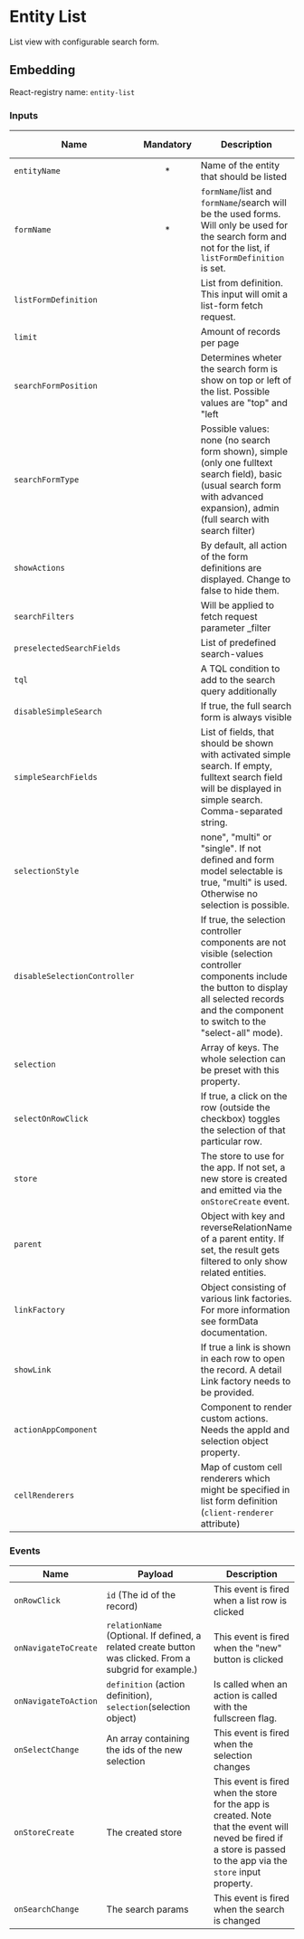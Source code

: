 # Entity List
List view with configurable search form.

## Embedding

React-registry name: `entity-list`

### Inputs

| Name                            | Mandatory   | Description                                                                                                                                                                                               | Type     | Default-Value              |
|-------------------------------- | :---------: | ----------------------------------------------------------------------------------------------------------------------------------------------------------------------------------------------------------| -------- | ---------------------------|
| `entityName`                    | *           | Name of the entity that should be listed                                                                                                                                                                  | String   |                            |
| `formName`                      | *           | `formName`/list and `formName`/search will be the used forms. Will only be used for the search form and not for the list, if `listFormDefinition` is set.                                                 | String   |                            |
| `listFormDefinition`            |             | List from definition. This input will omit a list-form fetch request.                                                                                                                                     | String   |                            |
| `limit`                         |             | Amount of records per page                                                                                                                                                                                | Number   | 10                         |
| `searchFormPosition`            |             | Determines wheter the search form is show on top or left of the list. Possible values are "top" and "left                                                                                                 | String   | 'top'                      |
| `searchFormType`                |             | Possible values: none (no search form shown), simple (only one fulltext search field), basic (usual search form with advanced expansion), admin (full search with search filter)                          | String   | 'basic'                    |
| `showActions`                   |             | By default, all action of the form definitions are displayed. Change to false to hide them.                                                                                                               | Bool     | false                      |
| `searchFilters`                 |             | Will be applied to fetch request parameter _filter                                                                                                                                                        | Array    |                            |
| `preselectedSearchFields`       |             | List of predefined search-values                                                                                                                                                                          | Array    |                            |
| `tql`                           |             | A TQL condition to add to the search query additionally                                                                                                                                                   | String   |                            |
| `disableSimpleSearch`           |             | If true, the full search form is always visible                                                                                                                                                           | Bool     | false                      |
| `simpleSearchFields`            |             | List of fields, that should be shown with activated simple search. If empty, fulltext search field will be displayed in simple search. Comma-separated string.                                            | String   | txtFulltext                |
| `selectionStyle`                |             | none", "multi" or "single". If not defined and form model selectable is true, "multi" is used. Otherwise no selection is possible.                                                                        | String   |                            |
| `disableSelectionController`    |             | If true, the selection controller components are not visible (selection controller components include the button to display all selected records and the component to switch to the "select-all" mode).   | Bool     | false                      |
| `selection`                     |             | Array of keys. The whole selection can be preset with this property.                                                                                                                                      | Array    |                            |
| `selectOnRowClick`              |             | If true, a click on the row (outside the checkbox) toggles the selection of that particular row.                                                                                                          | Bool     |                            |
| `store`                         |             | The store to use for the app. If not set, a new store is created and emitted via the `onStoreCreate` event.                                                                                               | Bool     |                            |
| `parent`                        |             | Object with key and reverseRelationName of a parent entity. If set, the result gets filtered to only show related entities.                                                                               | Object   |                            |
| `linkFactory`                   |             | Object consisting of various link factories. For more information see formData documentation.                                                                                                             | Object   |                            |
| `showLink`                      |             | If true a link is shown in each row to open the record. A detail Link factory needs to be provided.                                                                                                       | Bool     | false                      |
| `actionAppComponent`            |             | Component to render custom actions. Needs the appId and selection object property.                                                                                                                        | React Component |                     |
| `cellRenderers`                 |             | Map of custom cell renderers which might be specified in list form definition (`client-renderer` attribute)                                                                                                                       | React Component |                     |


### Events

| Name                | Payload                       | Description
|---------------------|-------------------------------|-------------
| `onRowClick`        | `id` (The id of the record)   | This event is fired when a list row is clicked
| `onNavigateToCreate`| `relationName` (Optional. If defined, a related create button was clicked. From a subgrid for example.) | This event is fired when the "new" button is clicked
| `onNavigateToAction`| `definition` (action definition), `selection`(selection object) | Is called when an action is called with the fullscreen flag.
| `onSelectChange`    | An array containing the ids of the new selection | This event is fired when the selection changes
| `onStoreCreate`     | The created store | This event is fired when the store for the app is created. Note that the event will neved be fired if a store is passed to the app via the `store` input property.
| `onSearchChange`    | The search params | This event is fired when the search is changed
